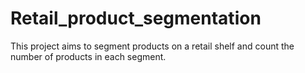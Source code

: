 # Retail_product_segmentation

This project aims to segment products on a retail shelf and count the number of products in each segment.